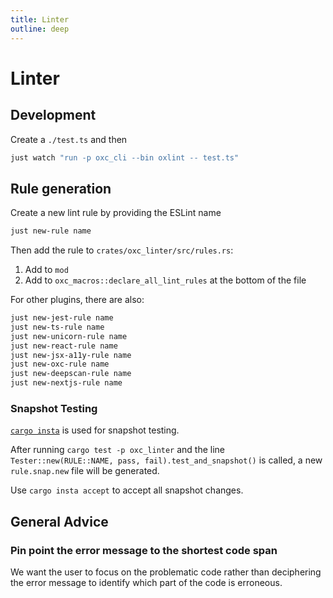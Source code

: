 ```yaml
---
title: Linter
outline: deep
---
```


# Linter

## Development

Create a `./test.ts` and then

```bash
just watch "run -p oxc_cli --bin oxlint -- test.ts"
```

## Rule generation

Create a new lint rule by providing the ESLint name

```bash
just new-rule name
```

Then add the rule to `crates/oxc_linter/src/rules.rs`:

1. Add to `mod`
2. Add to `oxc_macros::declare_all_lint_rules` at the bottom of the file

For other plugins, there are also:

```bash
just new-jest-rule name
just new-ts-rule name
just new-unicorn-rule name
just new-react-rule name
just new-jsx-a11y-rule name
just new-oxc-rule name
just new-deepscan-rule name
just new-nextjs-rule name
```

### Snapshot Testing

[`cargo insta`](https://insta.rs/docs) is used for snapshot testing.

After running `cargo test -p oxc_linter` and the line `Tester::new(RULE::NAME, pass, fail).test_and_snapshot()` is called, a new `rule.snap.new` file will be generated.

Use `cargo insta accept` to accept all snapshot changes.

## General Advice

### Pin point the error message to the shortest code span

We want the user to focus on the problematic code rather than deciphering the error message to identify which part of the code is erroneous.
